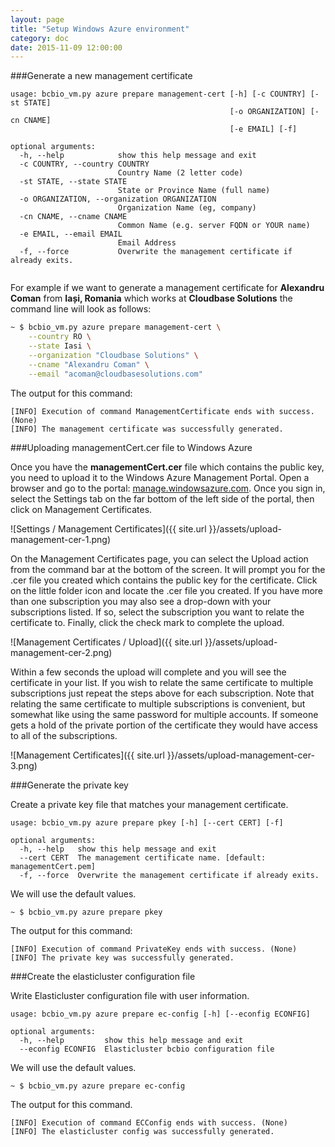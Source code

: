 ```yaml
---
layout: page
title: "Setup Windows Azure environment"
category: doc
date: 2015-11-09 12:00:00
---
```


###Generate a new management certificate

```
usage: bcbio_vm.py azure prepare management-cert [-h] [-c COUNTRY] [-st STATE]
                                                 [-o ORGANIZATION] [-cn CNAME]
                                                 [-e EMAIL] [-f]

optional arguments:
  -h, --help            show this help message and exit
  -c COUNTRY, --country COUNTRY
                        Country Name (2 letter code)
  -st STATE, --state STATE
                        State or Province Name (full name)
  -o ORGANIZATION, --organization ORGANIZATION
                        Organization Name (eg, company)
  -cn CNAME, --cname CNAME
                        Common Name (e.g. server FQDN or YOUR name)
  -e EMAIL, --email EMAIL
                        Email Address
  -f, --force           Overwrite the management certificate if already exits.


```

For example if we want to generate a management certificate for **Alexandru Coman** from **Iași, Romania** which works at **Cloudbase Solutions** the command line will look as follows:
 
```bash
~ $ bcbio_vm.py azure prepare management-cert \
    --country RO \
    --state Iasi \
    --organization "Cloudbase Solutions" \
    --cname "Alexandru Coman" \
    --email "acoman@cloudbasesolutions.com"
```

The output for this command:
```
[INFO] Execution of command ManagementCertificate ends with success. (None)
[INFO] The management certificate was successfully generated.
```

###Uploading managementCert.cer file to Windows Azure

Once you have the **managementCert.cer** file which contains the public key, you need to upload it to the Windows Azure Management Portal. Open a browser and go to the portal: [manage.windowsazure.com](https://manage.windowsazure.com). Once you sign in, select the Settings tab on the far bottom of the left side of the portal, then click on Management Certificates.

![Settings / Management Certificates]({{ site.url }}/assets/upload-management-cer-1.png)

On the Management Certificates page, you can select the Upload action from the command bar at the bottom of the screen. It will prompt you for the .cer file you created which contains the public key for the certificate. Click on the little folder icon and locate the .cer file you created. If you have more than one subscription you may also see a drop-down with your subscriptions listed. If so, select the subscription you want to relate the certificate to. Finally, click the check mark to complete the upload.

![Management Certificates / Upload]({{ site.url }}/assets/upload-management-cer-2.png)

Within a few seconds the upload will complete and you will see the certificate in your list. If you wish to relate the same certificate to multiple subscriptions just repeat the steps above for each subscription. Note that relating the same certificate to multiple subscriptions is convenient, but somewhat like using the same password for multiple accounts. If someone gets a hold of the private portion of the certificate they would have access to all of the subscriptions.

![Management Certificates]({{ site.url }}/assets/upload-management-cer-3.png)

###Generate the private key

Create a private key file that matches your management certificate.

```
usage: bcbio_vm.py azure prepare pkey [-h] [--cert CERT] [-f]

optional arguments:
  -h, --help   show this help message and exit
  --cert CERT  The management certificate name. [default: managementCert.pem]
  -f, --force  Overwrite the management certificate if already exits.
```

We will use the default values.

```bash
~ $ bcbio_vm.py azure prepare pkey
```

The output for this command:

```
[INFO] Execution of command PrivateKey ends with success. (None)
[INFO] The private key was successfully generated.
```

###Create the elasticluster configuration file

Write Elasticluster configuration file with user information.

```
usage: bcbio_vm.py azure prepare ec-config [-h] [--econfig ECONFIG]

optional arguments:
  -h, --help         show this help message and exit
  --econfig ECONFIG  Elasticluster bcbio configuration file
```

We will use the default values.

```
~ $ bcbio_vm.py azure prepare ec-config
```

The output for this command.
```
[INFO] Execution of command ECConfig ends with success. (None)
[INFO] The elasticluster config was successfully generated.
```
